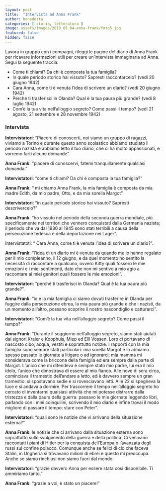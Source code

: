 ```yaml
---
layout: post
title:  "Intervista ad Anna Frank"
author: benedetta 
categories: [ storia, letteratura ]
image: assets/images/2019_06_04-anna-frank/foto5.jpg
featured: false
hidden: false
---
```


Lavora in gruppo con i compagni, rileggi le pagine del diario di Anna Frank per ricavare informazioni utili per creare un’intervista immaginaria ad Anna. Segui la seguente traccia:

- Come ti chiami? Da chi è composta la tua famiglia?
- In quale periodo storico hai vissuto? Sapresti raccontarcelo? (vedi 20 giugno 1942)
- Cara Anna, come ti è venuta l’idea di scrivere un diario? (vedi 20 giugno 1942)
- Perché ti trasferisci in Olanda? Qual è la tua paura più grande? (vedi 8 luglio 1942)
- Com’è la tua vita nell’alloggio segreto? Come passi il tempo? (vedi 21 agosto, 21 settembre e 28 novembre 1942)

### Intervista 

**Intervistatori**: “Piacere di conoscerti, noi siamo un gruppo di ragazzi, viviamo a Torino e durante questo anno scolastico abbiamo studiato il periodo nazista e abbiamo letto il tuo diario, che ci ha molto appassionati, e vorremo farti alcune domande”.

**Anna Frank**: “piacere di conoscervi, fatemi tranquillamente qualsiasi domanda.”

**Intervistatori**: “come ti chiami? Da chi è composta la tua famiglia?”

**Anna Frank**: “ mi chiamo Anna Frank, la mia famiglia è composta da mia madre Edith, da mio padre, Otto, e da mia sorella Margot”.

**Intervistatori**: “in quale periodo storico hai vissuto? Sapresti descrivercelo?”

**Anna Frank**: “ho vissuto nel periodo della seconda guerra mondiale, più specificamente nei territori che vennero conquistati dalla Germania nazista; il periodo che va dal 1930 al 1945 sono stati terribili a causa della persecuzione tedesca e della deportazione nei Lager”.

Intervistatoti: “ Cara Anna, come ti è venuta l’idea di scrivere un diario?”.

**Anna Frank**: “l’idea di un diario mi è venuta da quando me lo hanno regalato per il mio compleanno, il 12 giugno, e da quel momento ho sentito la necessità di raccontare a qualcuno, ovvero Kitty quali fossero le mie emozioni e i miei sentimenti, dato che non mi sentivo a mio agio a raccontare ai miei genitori quali fossero le mie emozioni”.

**Intervistatori**: “perché ti trasferisci in Olanda? Qual è la tua paura più grande?”.

**Anna Frank**: “io e la mia famiglia ci siamo dovuti trasferire in Olanda per fuggire dalla persecuzione ebrea, la mia paura più grande è che i nazisti, da un momento all’altro, possano scoprire il nostro nascondiglio e catturarci”.

**Intervistatori**: “Com’è la tua vita nell’alloggio segreto? Come passi il tempo?”

**Anna Frank**: “Durante il soggiorno nell’alloggio segreto, siamo stati aiutati dai signori Kraler e Koophuis, Miep ed Elli Vossen. Loro ci portavano di nascosto cibo, acqua, vestiti e soprattutto notizie. I rapporti con la mia famiglia sono sempre stati particolari: mia sorella Margot e io abbiamo spesso passato le giornate a litigare o ad ignorarci; mia mamma mi considerava come la briccona della famiglia ed era sempre dalla parte di Margot. L’unico che mi difendeva è sempre stato mio padre, lui era il mio idolo, l’unico che dimostrava di essere al mio fianco. Alle nove di sera circa, cominciava il tramestio dell’andare a letto, ed è davvero sempre un gran tramestio: si spostavano sedie e si rovesciavano letti. Alle 22 si spegneva la luce e si andava a dormire. Per trascorrere il tempo nell’alloggio segreto ho cercato di inventarmi qualsiasi attività che mi potesse distrarre dalla tristezza e dalla paura della guerra: passavo le mie giornate leggendo libri, parlando con i miei coinquilini, scrivendo il mio diario e infine trovai il modo migliore di passare il tempo: stare con Peter”.

**Intervistatori**: “quali sono le notizie che vi arrivano della situazione esterna?”

**Anna Frank**: le notizie che ci arrivano dalla situazione esterna sono soprattutto sullo svolgimento della guerra e della politica. Ci venivano raccontati i piani di Hitler per la conquista dell’Europa o l’avanzata degli russi sul confine polacco. Comunque anche se felici di ciò che faceva Stalin, in Ungheria si trovavano milioni di ebrei e questo mi preoccupa. Anche se siamo rinchiusi non siamo fuori dal mondo.

**Intervistatori**: “grazie davvero Anna per essere stata così disponibile. Ti ammiriamo tanto.”

**Anna Frank**: “grazie a voi, è stato un piacere!”
